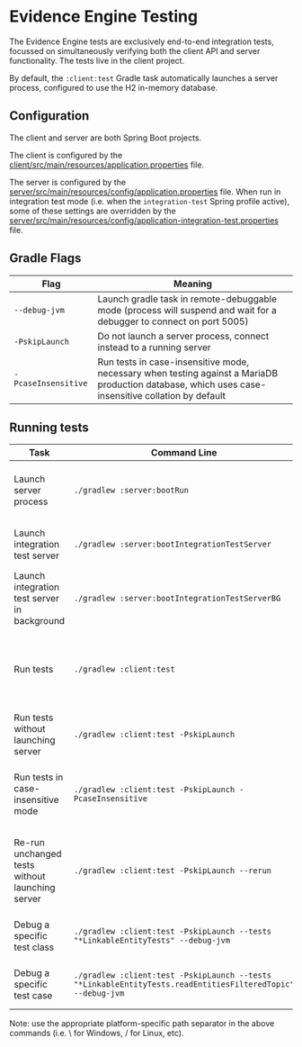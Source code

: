 # Evidence Engine Testing

The Evidence Engine tests are exclusively end-to-end integration tests, focussed on simultaneously verifying both the client API and server functionality. The tests live in the client project.

By default, the ```:client:test``` Gradle task automatically launches a server process, configured to use the H2 in-memory database.

## Configuration

The client and server are both Spring Boot projects.

The client is configured by the [client/src/main/resources/application.properties](client/src/main/resources/application.properties) file.

The server is configured by the [server/src/main/resources/config/application.properties](server/src/main/resources/config/application.properties) file. When run in integration test mode (i.e. when the ```integration-test``` Spring profile active), some of these settings are overridden by the [server/src/main/resources/config/application-integration-test.properties](server/src/main/resources/config/application-integration-test.properties) file.

## Gradle Flags

|Flag|Meaning|
|----|-------|
|```--debug-jvm```|Launch gradle task in remote-debuggable mode (process will suspend and wait for a debugger to connect on port 5005)|
|```-PskipLaunch```|Do not launch a server process, connect instead to a running server|
|```-PcaseInsensitive```|Run tests in case-insensitive mode, necessary when testing against a MariaDB production database, which uses case-insensitive collation by default|

## Running tests

|Task|Command Line|Comments|
|----|------------|--------|
|Launch server process|```./gradlew :server:bootRun```|Typically uses MariaDB production database|
|Launch integration test server|```./gradlew :server:bootIntegrationTestServer```|Typically uses H2 integration test database|
|Launch integration test server in background|```./gradlew :server:bootIntegrationTestServerBG```|Typically uses H2 integration test database|
|Run tests|```./gradlew :client:test```|Automatically launches the integration test server and shuts it down afterwards|
|Run tests without launching server|```./gradlew :client:test -PskipLaunch```|Server must already be running|
|Run tests in case-insensitive mode|```./gradlew :client:test -PskipLaunch -PcaseInsensitive```|When the running server is using the MariaDB database|
|Re-run unchanged tests without launching server|```./gradlew :client:test -PskipLaunch --rerun```|Unchanged code/tests that have previously passed don't get run by default|
|Debug a specific test class|```./gradlew :client:test -PskipLaunch --tests "*LinkableEntityTests" --debug-jvm```|Wildcard matches package prefix|
|Debug a specific test case|```./gradlew :client:test -PskipLaunch --tests "*LinkableEntityTests.readEntitiesFilteredTopic" --debug-jvm```|Specify test class and method name|

Note: use the appropriate platform-specific path separator in the above commands (i.e. \ for Windows, / for Linux, etc).